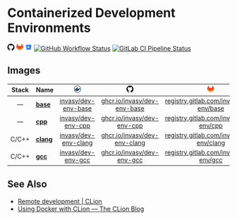 # Containerized Development Environments

[![invasy/dev-env @ GitHub][gh]][github]
[![invasy/dev-env @ GitLab][gl]][gitlab]
[![invasy/dev-env @ Bitbucket][bb]][bitbucket]
[![GitHub Workflow Status][badge-github-wf]][github-wf]
[![GitLab CI Pipeline Status][badge-gitlab-ci]][gitlab-ci]

## Images
| Stack | Name        | ![Docker Hub][dh]                | ![GitHub Container Registry][gh]         | ![GitLab Container Registry][gl]                     |
|:-----:|-------------|:--------------------------------:|:----------------------------------------:|:----------------------------------------------------:|
| —     | **[base]**  | [invasy/dev-env-base][base-dh]   | [ghcr.io/invasy/dev-env-base][base-gh]   | [registry.gitlab.com/invasy/dev-env/base][base-gl]   |
| —     | **[cpp]**   | [invasy/dev-env-cpp][cpp-dh]     | [ghcr.io/invasy/dev-env-cpp][cpp-gh]     | [registry.gitlab.com/invasy/dev-env/cpp][cpp-gl]     |
| C/C++ | **[clang]** | [invasy/dev-env-clang][clang-dh] | [ghcr.io/invasy/dev-env-clang][clang-gh] | [registry.gitlab.com/invasy/dev-env/clang][clang-gl] |
| C/C++ | **[gcc]**   | [invasy/dev-env-gcc][gcc-dh]     | [ghcr.io/invasy/dev-env-gcc][gcc-gh]     | [registry.gitlab.com/invasy/dev-env/gcc][gcc-gl]     |

## See Also
- [Remote development | CLion](https://www.jetbrains.com/help/clion/remote-development.html "Remote development | CLion")
- [Using Docker with CLion — The CLion Blog](https://blog.jetbrains.com/clion/2020/01/using-docker-with-clion/ "Using Docker with CLion — The CLion Blog")

[dh]: docs/images/docker.png
[gh]: docs/images/github.png
[gl]: docs/images/gitlab.png
[bb]: docs/images/bitbucket.png

[github]: https://github.com/invasy/dev-env "invasy/dev-env @ GitHub"
[gitlab]: https://gitlab.com/invasy/dev-env "invasy/dev-env @ GitLab"
[bitbucket]: https://bitbucket.org/invasy/dev-env "invasy/dev-env @ Bitbucket"
[github-wf]: https://github.com/invasy/dev-env/actions "GitHub Workflow Status"
[badge-github-wf]: https://github.com/invasy/dev-env/actions/workflows/docker.yml/badge.svg "GitHub Workflow Status"
[gitlab-ci]: https://gitlab.com/invasy/dev-env/-/pipelines/latest "GitLab CI Pipeline Status"
[badge-gitlab-ci]: https://gitlab.com/invasy/dev-env/badges/master/pipeline.svg "GitLab CI Pipeline Status"

[base]: docker/base/README.md "Base image"
[base-dh]: https://hub.docker.com/r/invasy/dev-env-base "invasy/dev-env-base @ Docker Hub"
[base-gh]: https://github.com/invasy/dev-env/pkgs/container/dev-env-base "ghcr.io/invasy/dev-env-base @ GitHub Container Registry"
[base-gl]: https://gitlab.com/invasy/dev-env/container_registry "registry.gitlab.com/invasy/dev-env/base @ GitLab Container Registry"

[cpp]: docker/cpp/README.md "C/C++ base image"
[cpp-dh]: https://hub.docker.com/r/invasy/dev-env-cpp "invasy/dev-env-cpp @ Docker Hub"
[cpp-gh]: https://github.com/invasy/dev-env/pkgs/container/dev-env-cpp "ghcr.io/invasy/dev-env-cpp @ GitHub Container Registry"
[cpp-gl]: https://gitlab.com/invasy/dev-env/container_registry "registry.gitlab.com/invasy/dev-env/cpp @ GitLab Container Registry"

[clang]: docker/clang/README.md "clang 14"
[clang-dh]: https://hub.docker.com/r/invasy/dev-env-clang "invasy/dev-env-clang @ Docker Hub"
[clang-gh]: https://github.com/invasy/dev-env/pkgs/container/dev-env-clang "ghcr.io/invasy/dev-env-clang @ GitHub Container Registry"
[clang-gl]: https://gitlab.com/invasy/dev-env/container_registry "registry.gitlab.com/invasy/dev-env/clang @ GitLab Container Registry"

[gcc]: docker/gcc/README.md "GCC 12"
[gcc-dh]: https://hub.docker.com/r/invasy/dev-env-gcc "invasy/dev-env-gcc @ Docker Hub"
[gcc-gh]: https://github.com/invasy/dev-env/pkgs/container/dev-env-gcc "ghcr.io/invasy/dev-env-gcc @ GitHub Container Registry"
[gcc-gl]: https://gitlab.com/invasy/dev-env/container_registry "registry.gitlab.com/invasy/dev-env/gcc @ GitLab Container Registry"

